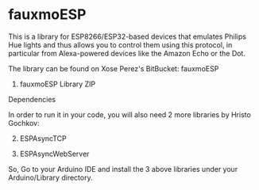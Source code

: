 # fauxmoESP



This is a library for ESP8266/ESP32-based devices that emulates Philips Hue lights and thus allows you to control them using this protocol, in particular from Alexa-powered devices like the Amazon Echo or the Dot.

The library can be found on Xose Perez's BitBucket: fauxmoESP

1. fauxmoESP Library ZIP

Dependencies

In order to run it in your code, you will also need 2 more libraries by Hristo Gochkov:

2. ESPAsyncTCP

3. ESPAsyncWebServer

So, Go to your Arduino IDE and install the 3 above libraries under your Arduino/Library directory.